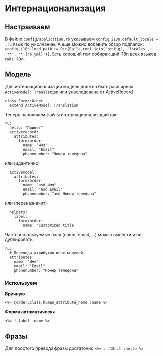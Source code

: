 # Интернационализация

## Настраиваем

В файле `config/application.rb` указываем `config.i18n.default_locale = :ru` язык по умолчанию.
А еще можно добавить обзор подпапок: `config.i18n.load_path += Dir[Rails.root.join('config', 'locales', '**', '*.{rb,yml}')]`.
Есть хороший гем собирающий i18n всех языков rails-i18n.

## Модель

Для интернационализации модель должна быть расширена `ActiveModel::Translation` или унаследована от ActiveRecord

```
class Form::Order
  extend ActiveModel::Translation
```

Теперь наполняем файлы интернационализации так:


```
ru:
  hello: "Привет"
  activerecord:
    attributes:
      form/order:
        name: "Имя"
        email: "Email"
        phonenumber: "Номер телефона"
```

или (идентично)

```
  activemodel:
    attributes:
      form/order:
        name: "asd Имя"
        email: "asd Email"
        phonenumber: "asd Номер телефона"
```

или (переназначит)

```
  helpers:
    label:
      form/order:
        name: 'Customized title'
```

Часто используемые поля (name, email, …) можно вынести и не дублировать:

```
ru:
  # Переводы атрибутов всех моделей
  attributes:
    name: "Имя"
    email: "Email"
    phonenumber: "Номер телефона"
```

### Используем

__Вручную__

`<%= @order.class.human_attribute_name :name %>`

__Форма автоматически__

`<%= f.label :name %>`

## Фразы

Для простого превода фразы достаточно `<%= ::I18n.t :hello %>`
